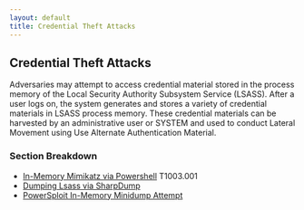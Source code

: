 ```yaml
---
layout: default
title: Credential Theft Attacks
---
```


## Credential Theft Attacks  
Adversaries may attempt to access credential material stored in the process memory of the Local Security Authority Subsystem Service (LSASS). After a user logs on, the system generates and stores a variety of credential materials in LSASS process memory. These credential materials can be harvested by an administrative user or SYSTEM and used to conduct Lateral Movement using Use Alternate Authentication Material.
  

### Section Breakdown
  
- [In-Memory Mimikatz via Powershell](http://127.0.0.1:4000/windows/T1003.001)  T1003.001
- [Dumping Lsass via SharpDump]() 
- [PowerSploit In-Memory Minidump Attempt]()  
